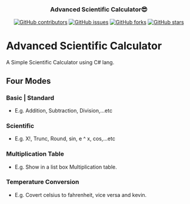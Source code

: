 <p align="center">
 

</p>
<h3 align="center"> Advanced Scientific Calculator😎</h3>
<div align="center">

[![GitHub contributors](https://img.shields.io/github/contributors/AmirHaytham/Advanced-Scientific-Calculator)](https://github.com/AmirHaytham/Advanced-Scientific-Calculator/contributors)
[![GitHub issues](https://img.shields.io/github/issues/AmirHaytham/Advanced-Scientific-Calculator)](https://github.com/AmirHaytham/Advanced-Scientific-Calculator/issues)
[![GitHub forks](https://img.shields.io/github/forks/AmirHaytham/Advanced-Scientific-Calculator)](https://github.com/AmirHaytham/Advanced-Scientific-Calculator/network)
[![GitHub stars](https://img.shields.io/github/stars/AmirHaytham/Advanced-Scientific-Calculator)](https://github.com/AmirHaytham/Advanced-Scientific-Calculator/stargazers)


</div>

# Advanced Scientific Calculator
A Simple Scientific Calculator using C# lang. 
## Four Modes
### Basic | Standard
* E.g. Addition, Subtraction, Division,…etc
### Scientific
* E.g. X!, Trunc, Round, sin, e ^ x, cos,…etc
### Multiplication Table
* E.g. Show in a list box Multiplication table.
### Temperature Conversion
* E.g. Covert celsius to fahrenheit, vice versa and kevin.
